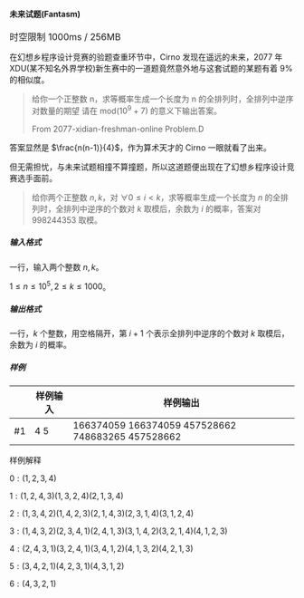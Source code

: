 #### 未来试题(Fantasm)

<font size =3>时空限制 1000ms / 256MB</font>

在幻想乡程序设计竞赛的验题查重环节中，Cirno 发现在遥远的未来，2077 年 XDU(某不知名外界学校)新生赛中的一道题竟然意外地与这套试题的某题有着 $9\%$ 的相似度。

>给你一个正整数 n，求等概率生成一个长度为 n 的全排列时，全排列中逆序对数量的期望 请在 mod($10^9 + 7$) 的意义下输出答案。
>
>From 2077-xidian-freshman-online Problem.D

答案显然是 $\frac{n(n-1)}{4}$，作为算术天才的 Cirno 一眼就看了出来。

但无需担忧，与未来试题相撞不算撞题，所以这道题便出现在了幻想乡程序设计竞赛选手面前。

> 给你两个正整数 $n,k$，对 $\forall 0 \le i < k$，求等概率生成一个长度为 $n$ 的全排列时，全排列中逆序的个数对 $k$ 取模后，余数为 $i$ 的概率，答案对 $998244353$ 取模。

##### 输入格式

一行，输入两个整数 $n,k$。

$1\le n\le 10^5,2\le k\le1000$。

##### 输出格式

一行，$k$ 个整数，用空格隔开，第 $i+1$ 个表示全排列中逆序的个数对 $k$ 取模后，余数为 $i$ 的概率。

##### 样例

|      | 样例输入 | 样例输出                                          |
| ---- | -------- | ------------------------------------------------- |
| #1   | 4 5      | 166374059 166374059 457528662 748683265 457528662 |

样例解释

$0:(1,2,3,4)$

$1:(1,2,4,3)(1,3,2,4)(2,1,3,4)$

$2:(1,3,4,2)(1,4,2,3)(2,1,4,3)(2,3,1,4)(3,1,2,4)$

$3:(1,4,3,2)(2,3,4,1)(2,4,1,3)(3,1,4,2)(3,2,1,4)(4,1,2,3)$

$4:(2,4,3,1)(3,2,4,1)(3,4,1,2)(4,1,3,2)(4,2,1,3)$

$5:(3,4,2,1)(4,2,3,1)(4,3,1,2)$

$6:(4,3,2,1)$